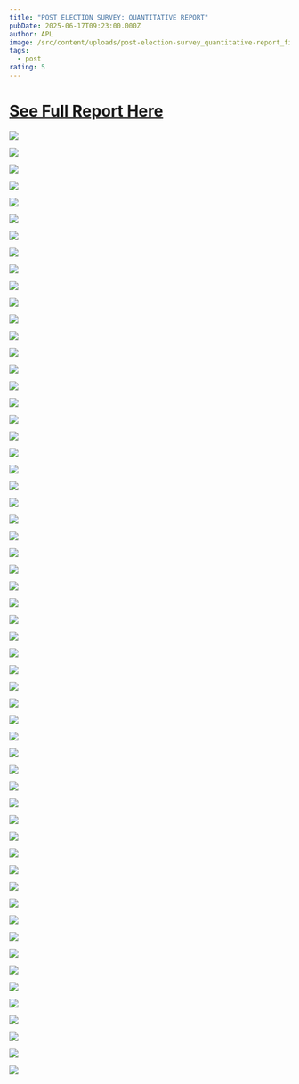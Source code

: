 ```yaml
---
title: "POST ELECTION SURVEY: QUANTITATIVE REPORT"
pubDate: 2025-06-17T09:23:00.000Z
author: APL
image: /src/content/uploads/post-election-survey_quantitative-report_final-draft_page-0001.jpg
tags:
  - post
rating: 5
---
```

# **[See Full Report Here](https://www.dropbox.com/scl/fi/hhjeq16i6paitcr7bvl5o/Post-Election-Survey_Quantitative-Report_Final-Draft.pdf?rlkey=k69sbgpxpptoi31j9c9kn4w3z&st=sr4vifgc&dl=0)**

![](/src/content/uploads/post-election-survey_quantitative-report_final-draft_page-0002.jpg)

![](/src/content/uploads/post-election-survey_quantitative-report_final-draft_page-0003.jpg)

![](/src/content/uploads/post-election-survey_quantitative-report_final-draft_page-0004.jpg)

![](/src/content/uploads/post-election-survey_quantitative-report_final-draft_page-0005.jpg)

![](/src/content/uploads/post-election-survey_quantitative-report_final-draft_page-0006.jpg)

![](/src/content/uploads/post-election-survey_quantitative-report_final-draft_page-0007.jpg)

![](/src/content/uploads/post-election-survey_quantitative-report_final-draft_page-0008.jpg)

![](/src/content/uploads/post-election-survey_quantitative-report_final-draft_page-0009.jpg)

![](/src/content/uploads/post-election-survey_quantitative-report_final-draft_page-0010.jpg)

![](/src/content/uploads/post-election-survey_quantitative-report_final-draft_page-0011.jpg)

![](/src/content/uploads/post-election-survey_quantitative-report_final-draft_page-0012.jpg)

![](/src/content/uploads/post-election-survey_quantitative-report_final-draft_page-0013.jpg)

![](/src/content/uploads/post-election-survey_quantitative-report_final-draft_page-0014.jpg)

![](/src/content/uploads/post-election-survey_quantitative-report_final-draft_page-0015.jpg)

![](/src/content/uploads/post-election-survey_quantitative-report_final-draft_page-0016.jpg)

![](/src/content/uploads/post-election-survey_quantitative-report_final-draft_page-0017.jpg)

![](/src/content/uploads/post-election-survey_quantitative-report_final-draft_page-0018.jpg)

![](/src/content/uploads/post-election-survey_quantitative-report_final-draft_page-0019.jpg)

![](/src/content/uploads/post-election-survey_quantitative-report_final-draft_page-0020.jpg)

![](/src/content/uploads/post-election-survey_quantitative-report_final-draft_page-0021.jpg)

![](/src/content/uploads/post-election-survey_quantitative-report_final-draft_page-0022.jpg)

![](/src/content/uploads/post-election-survey_quantitative-report_final-draft_page-0023.jpg)

![](/src/content/uploads/post-election-survey_quantitative-report_final-draft_page-0024.jpg)

![](/src/content/uploads/post-election-survey_quantitative-report_final-draft_page-0025.jpg)

![](/src/content/uploads/post-election-survey_quantitative-report_final-draft_page-0026.jpg)

![](/src/content/uploads/post-election-survey_quantitative-report_final-draft_page-0027.jpg)

![](/src/content/uploads/post-election-survey_quantitative-report_final-draft_page-0028.jpg)

![](/src/content/uploads/post-election-survey_quantitative-report_final-draft_page-0029.jpg)

![](/src/content/uploads/post-election-survey_quantitative-report_final-draft_page-0030.jpg)

![](/src/content/uploads/post-election-survey_quantitative-report_final-draft_page-0031.jpg)

![](/src/content/uploads/post-election-survey_quantitative-report_final-draft_page-0032.jpg)

![](/src/content/uploads/post-election-survey_quantitative-report_final-draft_page-0033.jpg)

![](/src/content/uploads/post-election-survey_quantitative-report_final-draft_page-0034.jpg)

![](/src/content/uploads/post-election-survey_quantitative-report_final-draft_page-0035.jpg)

![](/src/content/uploads/post-election-survey_quantitative-report_final-draft_page-0036.jpg)

![](/src/content/uploads/post-election-survey_quantitative-report_final-draft_page-0037.jpg)

![](/src/content/uploads/post-election-survey_quantitative-report_final-draft_page-0038.jpg)

![](/src/content/uploads/post-election-survey_quantitative-report_final-draft_page-0039.jpg)

![](/src/content/uploads/post-election-survey_quantitative-report_final-draft_page-0040.jpg)

![](/src/content/uploads/post-election-survey_quantitative-report_final-draft_page-0041.jpg)

![](/src/content/uploads/post-election-survey_quantitative-report_final-draft_page-0042.jpg)

![](/src/content/uploads/post-election-survey_quantitative-report_final-draft_page-0043.jpg)

![](/src/content/uploads/post-election-survey_quantitative-report_final-draft_page-0044.jpg)

![](/src/content/uploads/post-election-survey_quantitative-report_final-draft_page-0045.jpg)

![](/src/content/uploads/post-election-survey_quantitative-report_final-draft_page-0046.jpg)

![](/src/content/uploads/post-election-survey_quantitative-report_final-draft_page-0047.jpg)

![](/src/content/uploads/post-election-survey_quantitative-report_final-draft_page-0048.jpg)

![](/src/content/uploads/post-election-survey_quantitative-report_final-draft_page-0049.jpg)

![](/src/content/uploads/post-election-survey_quantitative-report_final-draft_page-0050.jpg)

![](/src/content/uploads/post-election-survey_quantitative-report_final-draft_page-0051.jpg)

![](/src/content/uploads/post-election-survey_quantitative-report_final-draft_page-0052.jpg)

![](/src/content/uploads/post-election-survey_quantitative-report_final-draft_page-0053.jpg)

![](/src/content/uploads/post-election-survey_quantitative-report_final-draft_page-0054.jpg)

![](/src/content/uploads/post-election-survey_quantitative-report_final-draft_page-0055.jpg)

![](/src/content/uploads/post-election-survey_quantitative-report_final-draft_page-0056.jpg)

![](/src/content/uploads/post-election-survey_quantitative-report_final-draft_page-0057.jpg)

![](/src/content/uploads/post-election-survey_quantitative-report_final-draft_page-0058.jpg)
